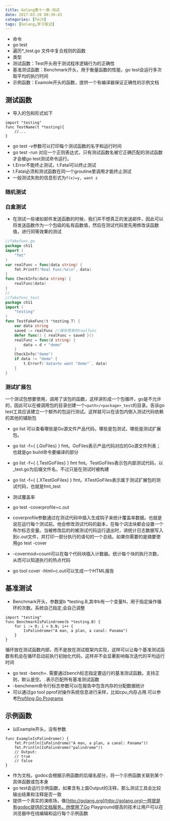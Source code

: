 ```yaml
---
title: Golang第十一章-测试
date: 2017-03-28 00:39:43
categories: [Tech]
tags: [Golang,学习笔记]
---
```

* 命令
 * go test
 * 遍历*_test.go 文件中复合规则的函数
* 类型
 * 测试函数：Test开头用于测试程序逻辑行为的正确性
 * 基准测试函数：Benchmark开头，用于衡量函数的性能，go test会运行多次取平均的执行时间
 * 示例函数：Examole开头的函数，提供一个有编译器保证正确性的示例文档
 
## 测试函数
* 导入的包和形式如下
```
import "testing"
func TestName(t *testing){
    //...
}
```
* go test -v参数可以打印每个测试函数的名字和运行时间
* go test -run 对应一个正则表达式，只有测试函数名被它正确匹配的测试函数才会被go test测试命令运行。
* t.Error不能终止测试，t.Fatal可以终止测试
* t.Fatal必须和测试函数在同一个groutine里调用才能终止测试
* 一般测试失败的信息形式为`f(x)=y, want z`

<!--more-->

### 随机测试
### 白盒测试

* 在测试一些诸如邮件发送函数的时候，我们并不想真正的发送邮件，因此可以将发送函数作为一个包级的私有函数值，然后在测试代码里先用修改该函数值，进行同等效果的测试
```go
//fakefunc.go
package ch11
import (
    "fmt"
)
var realFunc = func(data string) {
    fmt.Printf("Real Func:%s\n", data)
}
func CheckInfo(data string) {
    realFunc(data)
}
//
//fakefunc_test
package ch11
import (
    "testing"
)
func TestFakeFunc(t *testing.T) {
    var data string
    saved := realFunc //保存原来的realfunc
    defer func() { realFunc = saved }()
    realFunc = func(d string) {
        data = d + "demo"
    }
    CheckInfo("demo")
    if data != "demo" {
        t.Errorf(`data=%s want "demo"`, data)
    }
}
```

### 测试扩展包
一个测试包想要使用，调用了该包的函数，这样讲形成一个包循环，go是不允许的，因此可以在被调用包的目录创建一个`<path>/<package>_test`的目录。告诉go test工具应该建立一个额外的包运行测试。这样就可以在该包内倒入测试代码依赖的其他的辅助包

* go list 可以查看哪些是Go源文件产品代码，哪些是包测试，哪些是测试扩展包。
 * go list -f={ {.GoFiles} } fmt。GoFiles表示产品代码对应的Go源文件列表；也就是go build命令要编译的部分
 * go list -f={ {.TestGoFiles} } fmt fmt。TestGoFiles表示包内部测试代码，以_test.go为后缀文件名，不过只是在测试时被构建
 * go list -f={ {.XTestGoFiles} } fmt。XTestGoFiles表示属于测试扩展包的测试代码，也就是fmt_test
 
* 测试覆盖率
 * go test -coverprofile=c.out
  * coverprofile参数通过在测试代码中插入生成钩子来统计覆盖率数据。也就是说在运行每个测试前。他会修改测试代码的副本，在每个词法块都会设置一个布尔标志变量。当被修改后的的被测试代码运行退出时，讲统计日志数据写入到c.out文件，并打印一部分执行的语句的一个总结。如果你需要的是摘要使用go test -cover
  * -covermod=count可以在每个代码块插入计数器。统计每个块的执行次数，从而可以知道执行的热点代码
  * go tool cover -html=c.out可以生成一个HTML报告


## 基准测试
* Benchmark开头，参数是b *testing.B,其中b有一个变量N，用于指定操作循环的次数。系统自己指定,会自己调整
```
import "testing"
func BenchmarkIsPalindrome(b *testing.B) {
    for i := 0; i < b.N; i++ {
        IsPalindrome("A man, a plan, a canal: Panama")
    }
}
```
循环放在测试函数内部，而不是放在测试框架内实现，这样可以让每个基准测试函数有机会在循环启动前执行初始化代码，这样并不会显著影响每次迭代的平均运行时间

* go test -bench=. 需要通过bench标志指定要运行的基准测试函数。支持正则，默认是空。`.`表示匹配所有基准测试函数
* -benchmem命令行标志参数可以在报告中包含内存的分配数据统计
* 可以通过go tool pprof对操作系统信息进行采样，比如cpu,内存占用.可以参考[Profiling Go Programs](https://blog.golang.org/profiling-go-programs)

## 示例函数
* 以Example开头，没有参数
```
func ExampleIsPalindrome() {
    fmt.Println(IsPalindrome("A man, a plan, a canal: Panama"))
    fmt.Println(IsPalindrome("palindrome"))
    // Output:
    // true
    // false
}
```
* 作为文档，godoc会根据示例函数的后缀名部分，将一个示例函数关联到某个具体函数或包本身
 * go test会运行示例函数，如果含有上面Output的注释，那么测试工具会比较输出结果和注释是否一致
 * 提供一个真实的演练场，像[http://golang.org](http://golang.org)一样就是有godoc提供的文档服务，他使用了Go Playground提高的技术让用户可以在浏览器中在线编辑和运行每个示例函数